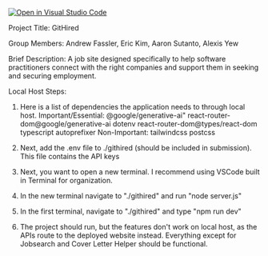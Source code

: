 [![Open in Visual Studio Code](https://classroom.github.com/assets/open-in-vscode-2e0aaae1b6195c2367325f4f02e2d04e9abb55f0b24a779b69b11b9e10269abc.svg)](https://classroom.github.com/online_ide?assignment_repo_id=19676634&assignment_repo_type=AssignmentRepo)

Project Title: GitHired

Group Members: Andrew Fassler, Eric Kim, Aaron Sutanto, Alexis Yew

Brief Description: A job site designed specifically to help software practitioners connect with the right companies and support them in seeking and securing employment.

Local Host Steps:
 1. Here is a list of dependencies the application needs to through local host.
    Important/Essential: @google/generative-ai"
             react-router-dom@google/generative-ai
             dotenv
             react-router-dom@types/react-dom
             typescript
             autoprefixer
    Non-Important:
             tailwindcss
             postcss

2. Next, add the .env file to ./githired (should be included in submission). This file contains the API keys
3. Next, you want to open a new terminal. I recommend using VSCode built in Terminal for organization.
4. In the new terminal navigate to "./githired" and run "node server.js"
5. In the first terminal, navigate to "./githired" and type "npm run dev"
6. The project should run, but the features don't work on local host, as the APIs route to the deployed website instead. 
 Everything except for Jobsearch and Cover Letter Helper should be functional.